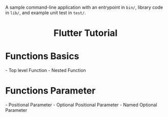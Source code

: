 A sample command-line application with an entrypoint in `bin/`, library code
in `lib/`, and example unit test in `test/`.

<h1 align="center">Flutter Tutorial</h1>


<h1>Functions Basics</h1>
- Top level Function
- Nested Function

<h1>Functions Parameter</h1>
- Positional Parameter
- Optional Positional Parameter
- Named Optional Parameter
